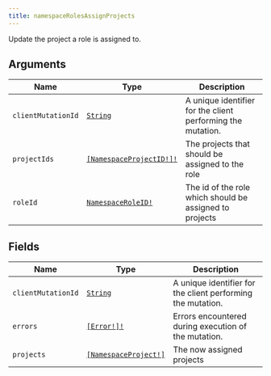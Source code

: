 ```yaml
---
title: namespaceRolesAssignProjects
---
```


Update the project a role is assigned to.

## Arguments

| Name | Type | Description |
|------|------|-------------|
| `clientMutationId` | [`String`](../scalar/string.md) | A unique identifier for the client performing the mutation. |
| `projectIds` | [`[NamespaceProjectID!]!`](../scalar/namespaceprojectid.md) | The projects that should be assigned to the role |
| `roleId` | [`NamespaceRoleID!`](../scalar/namespaceroleid.md) | The id of the role which should be assigned to projects |

## Fields

| Name | Type | Description |
|------|------|-------------|
| `clientMutationId` | [`String`](../scalar/string.md) | A unique identifier for the client performing the mutation. |
| `errors` | [`[Error!]!`](../union/error.md) | Errors encountered during execution of the mutation. |
| `projects` | [`[NamespaceProject!]`](../object/namespaceproject.md) | The now assigned projects |
